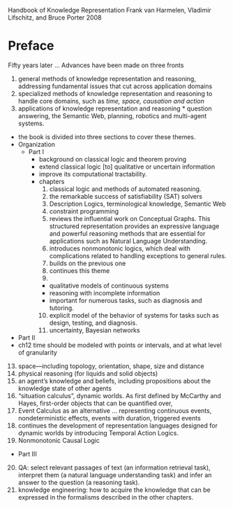 Handbook of Knowledge Representation
Frank van Harmelen, Vladimir Lifschitz, and Bruce Porter
2008

# Preface

Fifty years later ...  Advances have been made on three fronts
  1. general methods of knowledge representation and reasoning, addressing
    fundamental issues that cut across application domains
  2. specialized methods of knowledge representation and reasoning to handle
    core domains, such as _time, space, causation and action_
  3. applications of knowledge representation and reasoning
    * question answering, the Semantic Web, planning, robotics and multi-agent
      systems.
  * the book is divided into three sections to cover these themes.
* Organization
  * Part I 
    * background on classical logic and theorem proving
    * extend classical logic [to] qualitative or uncertain information
    * improve its computational tractability.
    * chapters
      1. classical logic and methods of automated reasoning.
      2. the remarkable success of satisfiability (SAT) solvers
      3. Description Logics, terminological knowledge, Semantic Web
      4. constraint programming
      5. reviews the influential work on Conceptual Graphs. This
        structured representation provides an expressive language and powerful
        reasoning methods that are essential for applications such as Natural
        Language Understanding.
      6. introduces nonmonotonic logics, which deal with complications
        related to handling exceptions to general rules.
      7. builds on the previous one
      8. continues this theme
      9. 
        * qualitative models of continuous systems
        * reasoning with incomplete information
        * important for numerous tasks, such as diagnosis and tutoring.
      10. explicit model of the behavior of systems for tasks such as
        design, testing, and diagnosis.
      11. uncertainty, Bayesian networks
 * Part II
  * ch12 time should be modeled with points or intervals, and at what level of
    granularity
  13. space—including topology, orientation, shape, size and distance
  14. physical reasoning (for liquids and solid objects)
  15. an agent’s knowledge and beliefs, including propositions about the
      knowledge state of other agents
  16. “situation calculus”, dynamic worlds. As first defined by McCarthy and
      Hayes, first-order objects that can be quantified over,
  17. Event Calculus as an alternative ... representing continuous events,
      nondeterministic effects, events with duration, triggered events
  18. continues the development of representation languages designed for
      dynamic worlds by introducing Temporal Action Logics.
  19. Nonmonotonic Causal Logic
  * Part III
  20. QA: select relevant passages of text (an information retrieval task),
      interpret them (a natural language understanding task) and infer an
      answer to the question (a reasoning task).
  25. knowledge engineering: how to acquire the knowledge that can be expressed
      in the formalisms described in the other chapters.
